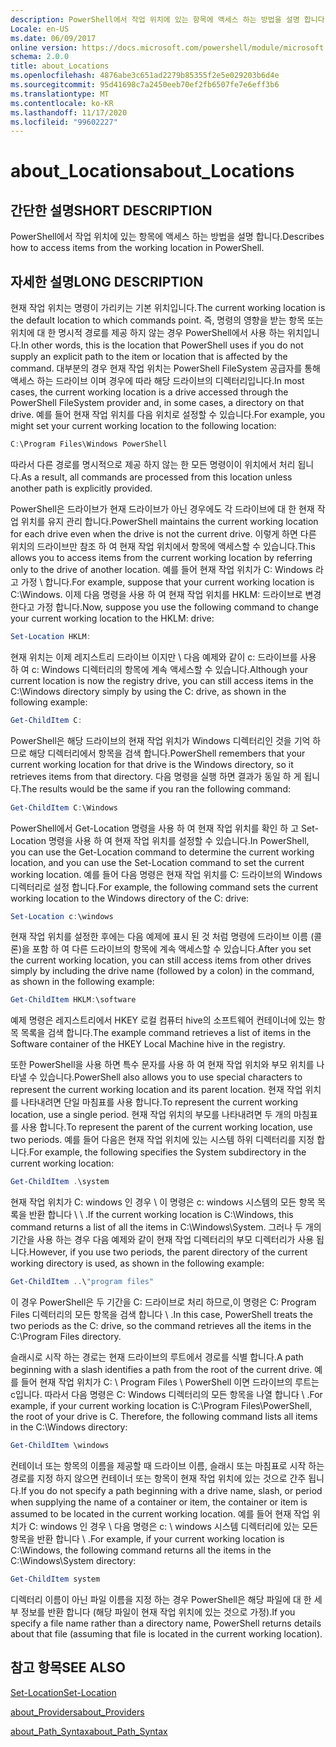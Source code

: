 ```yaml
---
description: PowerShell에서 작업 위치에 있는 항목에 액세스 하는 방법을 설명 합니다.
Locale: en-US
ms.date: 06/09/2017
online version: https://docs.microsoft.com/powershell/module/microsoft.powershell.core/about/about_locations?view=powershell-7.2&WT.mc_id=ps-gethelp
schema: 2.0.0
title: about_Locations
ms.openlocfilehash: 4876abe3c651ad2279b85355f2e5e029203b6d4e
ms.sourcegitcommit: 95d41698c7a2450eeb70ef2fb6507fe7e6eff3b6
ms.translationtype: MT
ms.contentlocale: ko-KR
ms.lasthandoff: 11/17/2020
ms.locfileid: "99602227"
---
```

# <a name="about_locations"></a><span data-ttu-id="ee86a-103">about_Locations</span><span class="sxs-lookup"><span data-stu-id="ee86a-103">about_Locations</span></span>

## <a name="short-description"></a><span data-ttu-id="ee86a-104">간단한 설명</span><span class="sxs-lookup"><span data-stu-id="ee86a-104">SHORT DESCRIPTION</span></span>
<span data-ttu-id="ee86a-105">PowerShell에서 작업 위치에 있는 항목에 액세스 하는 방법을 설명 합니다.</span><span class="sxs-lookup"><span data-stu-id="ee86a-105">Describes how to access items from the working location in PowerShell.</span></span>

## <a name="long-description"></a><span data-ttu-id="ee86a-106">자세한 설명</span><span class="sxs-lookup"><span data-stu-id="ee86a-106">LONG DESCRIPTION</span></span>

<span data-ttu-id="ee86a-107">현재 작업 위치는 명령이 가리키는 기본 위치입니다.</span><span class="sxs-lookup"><span data-stu-id="ee86a-107">The current working location is the default location to which commands point.</span></span>
<span data-ttu-id="ee86a-108">즉, 명령의 영향을 받는 항목 또는 위치에 대 한 명시적 경로를 제공 하지 않는 경우 PowerShell에서 사용 하는 위치입니다.</span><span class="sxs-lookup"><span data-stu-id="ee86a-108">In other words, this is the location that PowerShell uses if you do not supply an explicit path to the item or location that is affected by the command.</span></span> <span data-ttu-id="ee86a-109">대부분의 경우 현재 작업 위치는 PowerShell FileSystem 공급자를 통해 액세스 하는 드라이브 이며 경우에 따라 해당 드라이브의 디렉터리입니다.</span><span class="sxs-lookup"><span data-stu-id="ee86a-109">In most cases, the current working location is a drive accessed through the PowerShell FileSystem provider and, in some cases, a directory on that drive.</span></span>
<span data-ttu-id="ee86a-110">예를 들어 현재 작업 위치를 다음 위치로 설정할 수 있습니다.</span><span class="sxs-lookup"><span data-stu-id="ee86a-110">For example, you might set your current working location to the following location:</span></span>

```powershell
C:\Program Files\Windows PowerShell
```

<span data-ttu-id="ee86a-111">따라서 다른 경로를 명시적으로 제공 하지 않는 한 모든 명령이이 위치에서 처리 됩니다.</span><span class="sxs-lookup"><span data-stu-id="ee86a-111">As a result, all commands are processed from this location unless another path is explicitly provided.</span></span>

<span data-ttu-id="ee86a-112">PowerShell은 드라이브가 현재 드라이브가 아닌 경우에도 각 드라이브에 대 한 현재 작업 위치를 유지 관리 합니다.</span><span class="sxs-lookup"><span data-stu-id="ee86a-112">PowerShell maintains the current working location for each drive even when the drive is not the current drive.</span></span> <span data-ttu-id="ee86a-113">이렇게 하면 다른 위치의 드라이브만 참조 하 여 현재 작업 위치에서 항목에 액세스할 수 있습니다.</span><span class="sxs-lookup"><span data-stu-id="ee86a-113">This allows you to access items from the current working location by referring only to the drive of another location.</span></span>
<span data-ttu-id="ee86a-114">예를 들어 현재 작업 위치가 C: Windows 라고 가정 \\ 합니다.</span><span class="sxs-lookup"><span data-stu-id="ee86a-114">For example, suppose that your current working location is C:\\Windows.</span></span> <span data-ttu-id="ee86a-115">이제 다음 명령을 사용 하 여 현재 작업 위치를 HKLM: 드라이브로 변경 한다고 가정 합니다.</span><span class="sxs-lookup"><span data-stu-id="ee86a-115">Now, suppose you use the following command to change your current working location to the HKLM: drive:</span></span>

```powershell
Set-Location HKLM:
```

<span data-ttu-id="ee86a-116">현재 위치는 이제 레지스트리 드라이브 이지만 \\ 다음 예제와 같이 c: 드라이브를 사용 하 여 c: Windows 디렉터리의 항목에 계속 액세스할 수 있습니다.</span><span class="sxs-lookup"><span data-stu-id="ee86a-116">Although your current location is now the registry drive, you can still access items in the C:\\Windows directory simply by using the C: drive, as shown in the following example:</span></span>

```powershell
Get-ChildItem C:
```

<span data-ttu-id="ee86a-117">PowerShell은 해당 드라이브의 현재 작업 위치가 Windows 디렉터리인 것을 기억 하므로 해당 디렉터리에서 항목을 검색 합니다.</span><span class="sxs-lookup"><span data-stu-id="ee86a-117">PowerShell remembers that your current working location for that drive is the Windows directory, so it retrieves items from that directory.</span></span> <span data-ttu-id="ee86a-118">다음 명령을 실행 하면 결과가 동일 하 게 됩니다.</span><span class="sxs-lookup"><span data-stu-id="ee86a-118">The results would be the same if you ran the following command:</span></span>

```powershell
Get-ChildItem C:\Windows
```

<span data-ttu-id="ee86a-119">PowerShell에서 Get-Location 명령을 사용 하 여 현재 작업 위치를 확인 하 고 Set-Location 명령을 사용 하 여 현재 작업 위치를 설정할 수 있습니다.</span><span class="sxs-lookup"><span data-stu-id="ee86a-119">In PowerShell, you can use the Get-Location command to determine the current working location, and you can use the Set-Location command to set the current working location.</span></span> <span data-ttu-id="ee86a-120">예를 들어 다음 명령은 현재 작업 위치를 C: 드라이브의 Windows 디렉터리로 설정 합니다.</span><span class="sxs-lookup"><span data-stu-id="ee86a-120">For example, the following command sets the current working location to the Windows directory of the C: drive:</span></span>

```powershell
Set-Location c:\windows
```

<span data-ttu-id="ee86a-121">현재 작업 위치를 설정한 후에는 다음 예제에 표시 된 것 처럼 명령에 드라이브 이름 (콜론)을 포함 하 여 다른 드라이브의 항목에 계속 액세스할 수 있습니다.</span><span class="sxs-lookup"><span data-stu-id="ee86a-121">After you set the current working location, you can still access items from other drives simply by including the drive name (followed by a colon) in the command, as shown in the following example:</span></span>

```powershell
Get-ChildItem HKLM:\software
```

<span data-ttu-id="ee86a-122">예제 명령은 레지스트리에서 HKEY 로컬 컴퓨터 hive의 소프트웨어 컨테이너에 있는 항목 목록을 검색 합니다.</span><span class="sxs-lookup"><span data-stu-id="ee86a-122">The example command retrieves a list of items in the Software container of the HKEY Local Machine hive in the registry.</span></span>

<span data-ttu-id="ee86a-123">또한 PowerShell을 사용 하면 특수 문자를 사용 하 여 현재 작업 위치와 부모 위치를 나타낼 수 있습니다.</span><span class="sxs-lookup"><span data-stu-id="ee86a-123">PowerShell also allows you to use special characters to represent the current working location and its parent location.</span></span> <span data-ttu-id="ee86a-124">현재 작업 위치를 나타내려면 단일 마침표를 사용 합니다.</span><span class="sxs-lookup"><span data-stu-id="ee86a-124">To represent the current working location, use a single period.</span></span> <span data-ttu-id="ee86a-125">현재 작업 위치의 부모를 나타내려면 두 개의 마침표를 사용 합니다.</span><span class="sxs-lookup"><span data-stu-id="ee86a-125">To represent the parent of the current working location, use two periods.</span></span> <span data-ttu-id="ee86a-126">예를 들어 다음은 현재 작업 위치에 있는 시스템 하위 디렉터리를 지정 합니다.</span><span class="sxs-lookup"><span data-stu-id="ee86a-126">For example, the following specifies the System subdirectory in the current working location:</span></span>

```powershell
Get-ChildItem .\system
```

<span data-ttu-id="ee86a-127">현재 작업 위치가 C: windows 인 경우 \\ 이 명령은 c: windows 시스템의 모든 항목 목록을 반환 합니다 \\ \\ .</span><span class="sxs-lookup"><span data-stu-id="ee86a-127">If the current working location is C:\\Windows, this command returns a list of all the items in C:\\Windows\\System.</span></span> <span data-ttu-id="ee86a-128">그러나 두 개의 기간을 사용 하는 경우 다음 예제와 같이 현재 작업 디렉터리의 부모 디렉터리가 사용 됩니다.</span><span class="sxs-lookup"><span data-stu-id="ee86a-128">However, if you use two periods, the parent directory of the current working directory is used, as shown in the following example:</span></span>

```powershell
Get-ChildItem ..\"program files"
```

<span data-ttu-id="ee86a-129">이 경우 PowerShell은 두 기간을 C: 드라이브로 처리 하므로,이 명령은 C: Program Files 디렉터리의 모든 항목을 검색 합니다 \\ .</span><span class="sxs-lookup"><span data-stu-id="ee86a-129">In this case, PowerShell treats the two periods as the C: drive, so the command retrieves all the items in the C:\\Program Files directory.</span></span>

<span data-ttu-id="ee86a-130">슬래시로 시작 하는 경로는 현재 드라이브의 루트에서 경로를 식별 합니다.</span><span class="sxs-lookup"><span data-stu-id="ee86a-130">A path beginning with a slash identifies a path from the root of the current drive.</span></span> <span data-ttu-id="ee86a-131">예를 들어 현재 작업 위치가 C: \\ Program Files \\ PowerShell 이면 드라이브의 루트는 c입니다. 따라서 다음 명령은 C: Windows 디렉터리의 모든 항목을 나열 합니다 \\ .</span><span class="sxs-lookup"><span data-stu-id="ee86a-131">For example, if your current working location is C:\\Program Files\\PowerShell, the root of your drive is C. Therefore, the following command lists all items in the C:\\Windows directory:</span></span>

```powershell
Get-ChildItem \windows
```

<span data-ttu-id="ee86a-132">컨테이너 또는 항목의 이름을 제공할 때 드라이브 이름, 슬래시 또는 마침표로 시작 하는 경로를 지정 하지 않으면 컨테이너 또는 항목이 현재 작업 위치에 있는 것으로 간주 됩니다.</span><span class="sxs-lookup"><span data-stu-id="ee86a-132">If you do not specify a path beginning with a drive name, slash, or period when supplying the name of a container or item, the container or item is assumed to be located in the current working location.</span></span> <span data-ttu-id="ee86a-133">예를 들어 현재 작업 위치가 C: windows 인 경우 \\ 다음 명령은 c: \\ windows 시스템 디렉터리에 있는 모든 항목을 반환 합니다 \\ .</span><span class="sxs-lookup"><span data-stu-id="ee86a-133">For example, if your current working location is C:\\Windows, the following command returns all the items in the C:\\Windows\\System directory:</span></span>

```powershell
Get-ChildItem system
```

<span data-ttu-id="ee86a-134">디렉터리 이름이 아닌 파일 이름을 지정 하는 경우 PowerShell은 해당 파일에 대 한 세부 정보를 반환 합니다 (해당 파일이 현재 작업 위치에 있는 것으로 가정).</span><span class="sxs-lookup"><span data-stu-id="ee86a-134">If you specify a file name rather than a directory name, PowerShell returns details about that file (assuming that file is located in the current working location).</span></span>

## <a name="see-also"></a><span data-ttu-id="ee86a-135">참고 항목</span><span class="sxs-lookup"><span data-stu-id="ee86a-135">SEE ALSO</span></span>

[<span data-ttu-id="ee86a-136">Set-Location</span><span class="sxs-lookup"><span data-stu-id="ee86a-136">Set-Location</span></span>](xref:Microsoft.PowerShell.Management.Set-Location)

[<span data-ttu-id="ee86a-137">about_Providers</span><span class="sxs-lookup"><span data-stu-id="ee86a-137">about_Providers</span></span>](about_Providers.md)

[<span data-ttu-id="ee86a-138">about_Path_Syntax</span><span class="sxs-lookup"><span data-stu-id="ee86a-138">about_Path_Syntax</span></span>](about_Path_Syntax.md)

